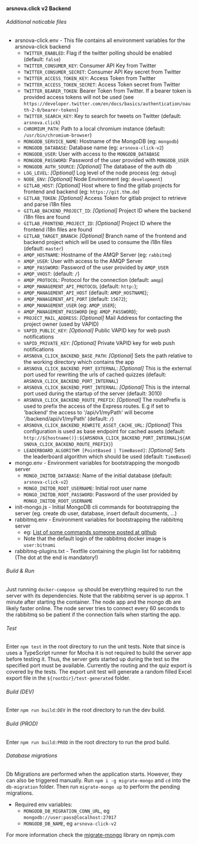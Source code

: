 #### arsnova.click v2 Backend

###### Additional noticable files
- arsnova-click.env - This file contains all environment variables for the arsnova-click backend
    - `TWITTER_ENABLED`: Flag if the twitter polling should be enabled (default: `false`)
    - `TWITTER_CONSUMER_KEY`: Consumer API Key from Twitter
    - `TWITTER_CONSUMER_SECRET`: Consumer API Key secret from Twitter
    - `TWITTER_ACCESS_TOKEN_KEY`: Access Token from Twitter
    - `TWITTER_ACCESS_TOKEN_SECRET`: Access Token secret from Twitter
    - `TWITTER_BEARER_TOKEN`: Bearer Token from Twitter. If a bearer token is provided access tokens will not be used (see `https://developer.twitter.com/en/docs/basics/authentication/oauth-2-0/bearer-tokens`)
    - `TWITTER_SEARCH_KEY`: Key to search for tweets on Twitter (default: `arsnova.click`)
    - `CHROMIUM_PATH`: Path to a local chromium instance (default: `/usr/bin/chromium-browser`)
    - `MONGODB_SERVICE_NAME`: Hostname of the MongoDB (eg: `mongodb`)
    - `MONGODB_DATABASE`: Database name (eg: `arsnova-click-v2`)
    - `MONGODB_USER`: User with access to the `MONGODB_DATABASE`
    - `MONGODB_PASSWORD`: Password of the user provided with `MONGODB_USER`
    - `MONGODB_AUTH_SOURCE`: *[Optional]* The database of the auth db
    - `LOG_LEVEL`: *[Optional]* Log level of the node process (eg: `debug`)
    - `NODE_ENV`: *[Optional]* Node Environment (eg: `development`)
    - `GITLAB_HOST`: *[Optional]* Host where to find the gitlab projects for frontend and backend (eg: `https://git.thm.de`)
    - `GITLAB_TOKEN`: *[Optional]* Access Token for gitlab project to retrieve and parse i18n files
    - `GITLAB_BACKEND_PROJECT_ID`: *[Optional]* Project ID where the backend i18n files are found
    - `GITLAB_FRONTEND_PROJECT_ID`: *[Optional]* Project ID where the frontend i18n files are found
    - `GITLAB_TARGET_BRANCH`: *[Optional]* Branch name of the frontend and backend project which will be used to consume the i18n files (default: `master`)
    - `AMQP_HOSTNAME`: Hostname of the AMQP Server (eg: `rabbitmq`)
    - `AMQP_USER`: User with access to the AMQP Server
    - `AMQP_PASSWORD`: Password of the user provided by `AMQP_USER`
    - `AMQP_VHOST`: (default: `/`)
    - `AMQP_PROTOCOL`: Protocol for the connection (default: `amqp`)
    - `AMQP_MANAGEMENT_API_PROTOCOL` (default: `http:`);
    - `AMQP_MANAGEMENT_API_HOST` (default: `AMQP_HOSTNAME`);
    - `AMQP_MANAGEMENT_API_PORT` (default: `15672`);
    - `AMQP_MANAGEMENT_USER` (eg: `AMQP_USER`);
    - `AMQP_MANAGEMENT_PASSWORD` (eg: `AMQP_PASSWORD`);
    - `PROJECT_MAIL_ADDRESS`: *[Optional]* Mail Address for contacting the project owner (used by VAPID)
    - `VAPID_PUBLIC_KEY`: *[Optional]* Public VAPID key for web push notifications
    - `VAPID_PRIVATE_KEY`: *[Optional]* Private VAPID key for web push notifications
    - `ARSNOVA_CLICK_BACKEND_BASE_PATH`: *[Optional]* Sets the path relative to the working directory which contains the app
    - `ARSNOVA_CLICK_BACKEND_PORT_EXTERNAL`: *[Optional]* This is the external port used for rewriting the urls of cached quizzes (default: `ARSNOVA_CLICK_BACKEND_PORT_INTERNAL`)
    - `ARSNOVA_CLICK_BACKEND_PORT_INTERNAL`: *[Optional]* This is the internal port used during the startup of the server (default: 3010)
    - `ARSNOVA_CLICK_BACKEND_ROUTE_PREFIX`: *[Optional]* The routePrefix is used to prefix the access of the Express routes. E.g if set to 'backend' the access to '/api/v1/myPath' will become '/backend/api/v1/myPath'  (default: `/`)
    - `ARSNOVA_CLICK_BACKEND_REWRITE_ASSET_CACHE_URL`: *[Optional]* This configuration is used as base endpoint for cached assets  (default: `http://${hostname()}:${ARSNOVA_CLICK_BACKEND_PORT_INTERNAL}${ARSNOVA_CLICK_BACKEND_ROUTE_PREFIX}`)
    - `LEADERBOARD_ALGORITHM [PointBased | TimeBased]`: *[Optional]* Sets the leaderboard algorithm which should be used (default: `TimeBased`)
- mongo.env - Environment variables for bootstrapping the mongodb server
    - `MONGO_INITDB_DATABASE`: Name of the initial database (default: `arsnova-click-v2`)
    - `MONGO_INITDB_ROOT_USERNAME`: Initial root user name
    - `MONGO_INITDB_ROOT_PASSWORD`: Password of the user provided by `MONGO_INITDB_ROOT_USERNAME`
- init-mongo.js - Initial MongoDB cli commands for bootstrapping the server (eg. create db user, database, insert default documents, ...)
- rabbitmq.env - Environment variables for bootstrapping the rabbitmq server
    - eg: [List of some commands someone posted at github](https://github.com/docker-library/rabbitmq/issues/138#issuecomment-350081900)
    - Note that the default login of the rabbitmq docker image is `user:bitnami`
- rabbitmq-plugins.txt - Textfile containing the plugin list for rabbitmq (The dot at the end is mandatory!)

###### Build & Run
Just running `docker-compose up` should be everything required to run the server with its dependencies.
Note that the rabbitmq server is up approx. 1 minute after starting the container. The node app and the mongo db
are likely faster online. The node server tries to connect every 60 seconds to the rabbitmq so be patient if
the connection fails when starting the app.

###### Test
Enter `npm test` in the root directory to run the unit tests. 
Note that since is uses a TypeScript runner for Mocha it is not required to build the server app before testing it.
Thus, the server gets started up during the test so the specified port must be available.
Currently the routing and the quiz export is covered by the tests. 
The export unit test will generate a random filled Excel export file in the `${rootDir}/test-generated` folder.

###### Build (DEV)
Enter `npm run build:DEV` in the root directory to run the dev build.

###### Build (PROD)
Enter `npm run build:PROD` in the root directory to run the prod build.

###### Database migrations
Db Migrations are performed when the application starts. However, they can also be triggered manually.
Run `npm i -g migrate-mongo` and `cd` into the `db-migration` folder.
Then run `migrate-mongo up` to perform the pending migrations.

- Required env variables:
    - `MONGODB_DB_MIGRATION_CONN_URL`, eg `mongodb://user:pass@localhost:27017`
    - `MONGODB_DB_NAME`, eg `arsnova-click-v2`

For more information check the [migrate-mongo](https://www.npmjs.com/package/migrate-mongo) library on npmjs.com

